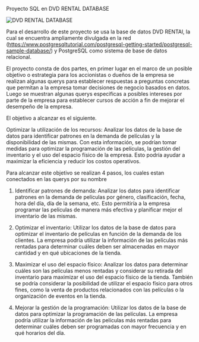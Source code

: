 Proyecto SQL en DVD RENTAL DATABASE

![DVD RENTAL DATABASE](https://user-images.githubusercontent.com/116199093/232255718-9e4e24c6-afd7-4112-97b5-fa78938addee.png)

Para el desarrollo de este proyecto se usa la base de datos DVD RENTAl, la cual se encuentra ampliamente divulgada en la red (https://www.postgresqltutorial.com/postgresql-getting-started/postgresql-sample-database/) y PostgreSQL como sistema de base de datos relacional.

El proyecto consta de dos partes, en primer lugar en el marco de un posible objetivo o estrategia para los accionistas o dueños de la empresa se realizan algunas querys para establecer respuestas a preguntas concretas que permitan a la empresa tomar decisiones de negocio basados en datos. Luego se muestran algunas querys especificas a posibles intereses por parte de la empresa para establecer cursos de acción a fin de mejorar el desempeño de la empresa.

El objetivo a alcanzar es el siguiente.

Optimizar la utilización de los recursos: Analizar los datos de la base de datos para identificar patrones en la demanda de películas y la disponibilidad de las mismas. Con esta información, se podrían tomar medidas para optimizar la programación de las películas, la gestión del inventario y el uso del espacio físico de la empresa. Esto podría ayudar a maximizar la eficiencia y reducir los costos operativos.

Para alcanzar este objetivo se realizan 4 pasos, los cuales estan conectados en las querys por su nombre 

1. Identificar patrones de demanda: Analizar los datos para identificar patrones en la demanda de películas por género, clasificación, fecha, hora del día, día de la semana, etc. Esto permitiría a la empresa programar las películas de manera más efectiva y planificar mejor el inventario de las mismas.

2. Optimizar el inventario: Utilizar los datos de la base de datos para optimizar el inventario de películas en función de la demanda de los clientes. La empresa podría utilizar la información de las películas más rentadas para determinar cuáles deben ser almacenadas en mayor cantidad y en qué ubicaciones de la tienda.

3. Maximizar el uso del espacio físico: Analizar los datos para determinar cuáles son las películas menos rentadas y considerar su retirada del inventario para maximizar el uso del espacio físico de la tienda. También se podría considerar la posibilidad de utilizar el espacio físico para otros fines, como la venta de productos relacionados con las películas o la organización de eventos en la tienda.

4. Mejorar la gestión de la programación: Utilizar los datos de la base de datos para optimizar la programación de las películas. La empresa podría utilizar la información de las películas más rentadas para determinar cuáles deben ser programadas con mayor frecuencia y en qué horarios del día.




